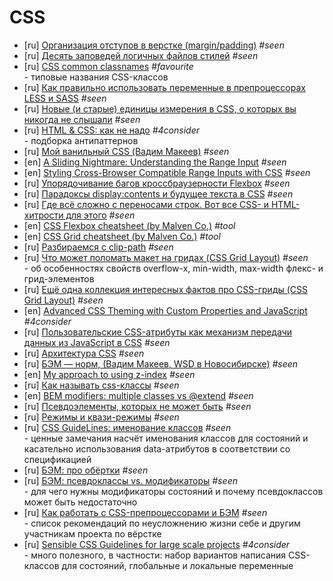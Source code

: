 # CSS

* [ru] [Организация отступов в верстке (margin/padding)](https://habr.com/ru/post/340420/) _#seen_
* [ru] [Десять заповедей логичных файлов стилей](https://css-live.ru/articles/desyat-zapovedej-logichnyx-fajlov-stilej.html) _#seen_
* [ru] [CSS common classnames](https://github.com/yialo/css-common-classnames/blob/master/README.md) _#favourite_  
\- типовые названия CSS-классов
* [ru] [Как правильно использовать переменные в препроцессорах LESS и SASS](https://habr.com/ru/post/332382/) _#seen_
* [ru] [Новые (и старые) единицы измерения в CSS, о которых вы никогда не слышали](https://ru.hexlet.io/blog/posts/new-and-old-css-units) _#seen_
* [ru] [HTML & CSS: как не надо](https://yoksel.github.io/bad-practices/) _#4consider_  
\- подборка антипаттернов
* [ru] [Мой ванильный CSS (Вадим Макеев)](https://www.youtube.com/watch?v=CaDnbOjXjRg) _#seen_
* [en] [A Sliding Nightmare: Understanding the Range Input](https://css-tricks.com/sliding-nightmare-understanding-range-input/) _#seen_
* [en] [Styling Cross-Browser Compatible Range Inputs with CSS](https://css-tricks.com/styling-cross-browser-compatible-range-inputs-css/) _#seen_
* [ru] [Упорядочивание багов кроссбраузерности Flexbox](https://css-live.ru/articles/uporyadochivanie-bagov-krossbrauzernosti-flexbox.html) _#seen_
* [ru] [Парадоксы display:contents и будущее текста в CSS](https://css-live.ru/css/paradoksy-displaycontents-i-budushhee-teksta-v-css.html) _#seen_
* [ru] [Где всё сложно с переносами строк. Вот все CSS- и HTML-хитрости для этого](https://css-live.ru/articles/gde-vsyo-slozhno-s-perenosami-strok-vot-vse-css-i-html-xitrosti-dlya-etogo.html) _#seen_
* [en] [CSS Flexbox cheatsheet (by Malven Co.)](http://flexbox.malven.co/) _#tool_
* [en] [CSS Grid cheatsheet (by Malven Co.)](http://grid.malven.co/) _#tool_
* [ru] [Разбираемся с clip-path](https://getinstance.info/articles/css/making-sense-of-clip-path/) _#seen_
* [ru] [Что может поломать макет на гридах (CSS Grid Layout)](https://css-live.ru/articles/chto-mozhet-polomat-maket-na-gridax-css-grid-layout.html) _#seen_  
\- об особенностях свойств overflow-x, min-width, max-width флекс- и грид-элементов
* [ru] [Ещё одна коллекция интересных фактов про CSS-гриды (CSS Grid Layout)](https://css-live.ru/articles/eshhyo-odna-kollekciya-interesnyx-faktov-pro-css-gridy-css-grid-layout.html) _#seen_
* [en] [Advanced CSS Theming with Custom Properties and JavaScript](https://www.sitepoint.com/css-theming-custom-properties-javascript/) _#4consider_
* [ru] [Пользовательские CSS-атрибуты как механизм передачи данных из JavaScript в CSS](https://css-live.ru/articles/polzovatelskie-css-atributy-kak-mexanizm-peredachi-dannyx-iz-javascript-v-css.html) _#seen_
* [ru] [Архитектура CSS](https://web-standards.ru/articles/css-architecture/) _#seen_
* [ru] [БЭМ — норм, (Вадим Макеев, WSD в Новосибирске)](https://www.youtube.com/watch?v=RM55tkWfHDc) _#seen_
* [en] [My approach to using z-index](https://medium.com/hackernoon/my-approach-to-using-z-index-eca67feb079c) _#seen_
* [ru] [Как называть css-классы](https://habr.com/ru/post/303174/) _#seen_
* [en] [BEM modifiers: multiple classes vs @extend](https://www.bensmithett.com/bem-modifiers-multiple-classes-vs-extend/) _#seen_
* [ru] [Псевдоэлементы, которых не может быть](https://css-live.ru/articles-css/impossible-pseudos.html) _#seen_
* [ru] [Режимы и квази-режимы](https://noteskeeper.ru/62/) _#seen_
* [ru] [CSS GuideLines: именование классов](https://habr.com/ru/post/236047/) _#seen_  
\- ценные замечания насчёт именования классов для состояний и касательно использования data-атрибутов в соответствии со спецификацией
* [ru] [БЭМ: про обёртки](https://ru.bem.info/forum/656/) _#seen_
* [ru] [БЭМ: псевдоклассы vs. модификаторы](https://ru.bem.info/forum/1495/) _#seen_  
\- для чего нужны модификаторы состояний и почему псевдоклассов может быть недостаточно
* [ru] [Как работать с CSS-препроцессорами и БЭМ](https://nicothin.pro/idiomatic-pre-CSS/) _#seen_  
\- список рекомендаций по неусложнению жизни себе и другим участникам проекта по вёрстке
* [ru] [Sensible CSS Guidelines for large scale projects](https://github.com/chris-pearce/css-guidelines) _#4consider_  
\- много полезного, в частности: набор вариантов написания CSS-классов для состояний, глобальные и локальные переменные
